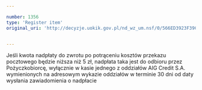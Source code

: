 ```yaml
---

number: 1356
type: 'Register item'
original_uri: 'http://decyzje.uokik.gov.pl/nd_wz_um.nsf/0/566ED3923F39CAF3C125740C002C2B1E?OpenDocument'


---
```


Jeśli kwota nadpłaty do zwrotu po potrąceniu kosztów przekazu pocztowego będzie niższa niż 5 zł, nadpłata taka jest do odbioru przez Pożyczkobiorcę, wyłącznie w kasie jednego z oddziałów AIG Credit S.A. wymienionych na adresowym wykazie oddziałów w terminie 30 dni od daty wysłania zawiadomienia o nadpłacie
